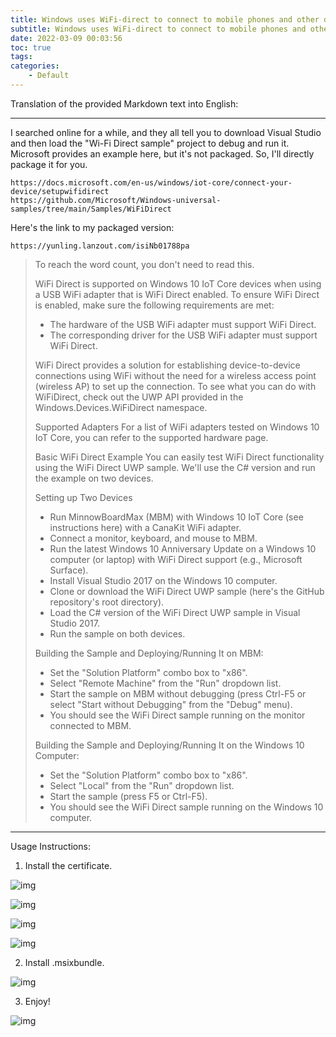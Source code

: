 ```yaml
---
title: Windows uses WiFi-direct to connect to mobile phones and other devices
subtitle: Windows uses WiFi-direct to connect to mobile phones and other devices
date: 2022-03-09 00:03:56
toc: true
tags: 
categories: 
    - Default
---
```


Translation of the provided Markdown text into English:

---

I searched online for a while, and they all tell you to download Visual Studio and then load the "Wi-Fi Direct sample" project to debug and run it. Microsoft provides an example here, but it's not packaged. So, I'll directly package it for you.

```
https://docs.microsoft.com/en-us/windows/iot-core/connect-your-device/setupwifidirect
https://github.com/Microsoft/Windows-universal-samples/tree/main/Samples/WiFiDirect
```

Here's the link to my packaged version:

```
https://yunling.lanzout.com/isiNb01788pa
```

> To reach the word count, you don't need to read this.
>
> WiFi Direct is supported on Windows 10 IoT Core devices when using a USB WiFi adapter that is WiFi Direct enabled. To ensure WiFi Direct is enabled, make sure the following requirements are met:
>
> - The hardware of the USB WiFi adapter must support WiFi Direct.
> - The corresponding driver for the USB WiFi adapter must support WiFi Direct.
>
> WiFi Direct provides a solution for establishing device-to-device connections using WiFi without the need for a wireless access point (wireless AP) to set up the connection. To see what you can do with WiFiDirect, check out the UWP API provided in the Windows.Devices.WiFiDirect namespace.
>
> Supported Adapters
> For a list of WiFi adapters tested on Windows 10 IoT Core, you can refer to the supported hardware page.
>
> Basic WiFi Direct Example
> You can easily test WiFi Direct functionality using the WiFi Direct UWP sample. We'll use the C# version and run the example on two devices.
>
> Setting up Two Devices
> - Run MinnowBoardMax (MBM) with Windows 10 IoT Core (see instructions here) with a CanaKit WiFi adapter.
> - Connect a monitor, keyboard, and mouse to MBM.
> - Run the latest Windows 10 Anniversary Update on a Windows 10 computer (or laptop) with WiFi Direct support (e.g., Microsoft Surface).
> - Install Visual Studio 2017 on the Windows 10 computer.
> - Clone or download the WiFi Direct UWP sample (here's the GitHub repository's root directory).
> - Load the C# version of the WiFi Direct UWP sample in Visual Studio 2017.
> - Run the sample on both devices.
>
> Building the Sample and Deploying/Running It on MBM:
> - Set the "Solution Platform" combo box to "x86".
> - Select "Remote Machine" from the "Run" dropdown list.
> - Start the sample on MBM without debugging (press Ctrl-F5 or select "Start without Debugging" from the "Debug" menu).
> - You should see the WiFi Direct sample running on the monitor connected to MBM.
>
> Building the Sample and Deploying/Running It on the Windows 10 Computer:
> - Set the "Solution Platform" combo box to "x86".
> - Select "Local" from the "Run" dropdown list.
> - Start the sample (press F5 or Ctrl-F5).
> - You should see the WiFi Direct sample running on the Windows 10 computer.

---

Usage Instructions:

1. Install the certificate.

![img](https://raw.githubusercontent.com/eric-gitta-moore/eric-gitta-moore.github.io/main/static/images/fbcf9e8fd26e4fcf8c6eeb53aa379751.png)

![img](https://raw.githubusercontent.com/eric-gitta-moore/eric-gitta-moore.github.io/main/static/images/941f29f3e0d3428e89bc60962ee66af1.png)

![img](https://raw.githubusercontent.com/eric-gitta-moore/eric-gitta-moore.github.io/main/static/images/c0547c790b554a8a998a9bf415cf0383.png)

![img](https://raw.githubusercontent.com/eric-gitta-moore/eric-gitta-moore.github.io/main/static/images/b613d304b85445e4bd14cf400a0e705a.png)

2. Install .msixbundle.

![img](https://raw.githubusercontent.com/eric-gitta-moore/eric-gitta-moore.github.io/main/static/images/d49cccc7a5d14fe8be3cf2cf238a073a.png)

3. Enjoy!

![img](https://raw.githubusercontent.com/eric-gitta-moore/eric-gitta-moore.github.io/main/static/images/0ce46f9f23364b92bb1384bf9a4c717f.png)

